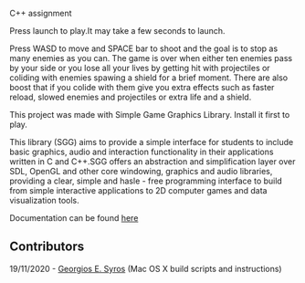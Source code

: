
C++ assignment

Press launch to play.It may take a few seconds to launch.

Press WASD to move and SPACE bar to shoot and the goal is to stop as many enemies as you can. 
The game is over when either ten enemies pass by your side or you lose all your lives
by getting hit with projectiles or coliding with enemies spawing a shield for a brief moment.
There are also boost that if you colide with them give you extra effects such as 
faster reload, slowed enemies and projectiles or extra life and a shield.

This project was made with Simple Game Graphics Library. Install it first to play.

This library (SGG) aims to provide a simple interface for students to include basic graphics, audio and interaction functionality in their applications written in C and C++.SGG offers an abstraction and simplification layer over SDL, OpenGL and other core windowing, graphics and audio libraries, providing a clear, simple and hasle - free programming interface to build from simple interactive applications to 2D computer games and data visualization tools.

Documentation can be found [here](https://cgaueb.github.io/sgg/index.html "SGG's Documentation")

## Contributors

 19/11/2020 - [Georgios E. Syros](https://github.com/gsiros "Georgios E. Syros") (Mac OS X build scripts and instructions)
 
